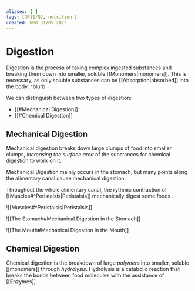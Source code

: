 ```yaml
---
aliases: [ ]
tags: [GR11/Q2, nutrition ]
created: Wed 31/05 2023
---
```

# Digestion
Digestion is the process of taking complex ingested substances and breaking them down into smaller, soluble [[Monomers|monomers]]. This is necessary, as only soluble substances can be [[Absorption|absorbed]] into the body.  ^blurb

We can distinguish between two types of digestion:
- [[#Mechanical Digestion]]
- [[#Chemical Digestion]]

## Mechanical Digestion
Mechanical digestion breaks down large clumps of food into smaller clumps, *increasing the surface area* of the substances for chemical digestion to work on it.

Mechanical Digestion mainly occurs in the stomach, but many points along the alimentary canal cause mechanical digestion. 

Throughout the whole alimentary canal, the rythmic contraction of [[Muscles#^Peristalsis|Peristalsis]] mechanically digest some foods .

![[Muscles#^Peristalsis|Peristalsis]]

![[The Stomach#Mechanical Digestion in the Stomach]]

![[The Mouth#Mechanical Digestion in the Mouth]]

## Chemical Digestion
Chemical digestion is the breakdown of large *polymers* into smaller, soluble [[monomers]] through *hydrolysis*. Hydrolysis is a catabolic reaction that breaks the bonds between food molecules with the assistance of [[Enzymes]]. 